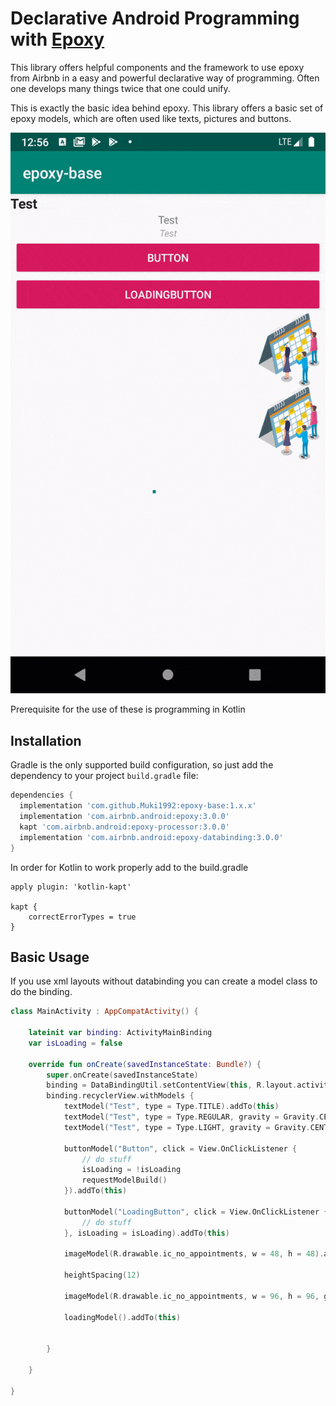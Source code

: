 # Declarative Android Programming with [Epoxy](https://github.com/airbnb/epoxy)
This library offers helpful components and the framework to use epoxy from Airbnb in a easy and powerful declarative way of programming.
Often one develops many things twice that one could unify. 

This is exactly the basic idea behind epoxy.  This library offers a basic set of epoxy models, which are often used like texts, pictures and buttons. 

![](samplegif.gif)

Prerequisite for the use of these is programming in Kotlin

## Installation

Gradle is the only supported build configuration, so just add the dependency to your project `build.gradle` file:

```groovy
dependencies {
  implementation 'com.github.Muki1992:epoxy-base:1.x.x'
  implementation 'com.airbnb.android:epoxy:3.0.0'
  kapt 'com.airbnb.android:epoxy-processor:3.0.0'
  implementation 'com.airbnb.android:epoxy-databinding:3.0.0'
}
```
In order for Kotlin to work properly add to the build.gradle
```
apply plugin: 'kotlin-kapt'

kapt {
    correctErrorTypes = true
}
```

## Basic Usage
If you use xml layouts without databinding you can create a model class to do the  binding.

```kotlin
class MainActivity : AppCompatActivity() {

    lateinit var binding: ActivityMainBinding
    var isLoading = false

    override fun onCreate(savedInstanceState: Bundle?) {
        super.onCreate(savedInstanceState)
        binding = DataBindingUtil.setContentView(this, R.layout.activity_main)
        binding.recyclerView.withModels {
            textModel("Test", type = Type.TITLE).addTo(this)
            textModel("Test", type = Type.REGULAR, gravity = Gravity.CENTER_HORIZONTAL).addTo(this)
            textModel("Test", type = Type.LIGHT, gravity = Gravity.CENTER_HORIZONTAL).addTo(this)

            buttonModel("Button", click = View.OnClickListener {
                // do stuff
                isLoading = !isLoading
                requestModelBuild()
            }).addTo(this)

            buttonModel("LoadingButton", click = View.OnClickListener {
                // do stuff
            }, isLoading = isLoading).addTo(this)

            imageModel(R.drawable.ic_no_appointments, w = 48, h = 48).addIf(!isLoading,this)

            heightSpacing(12)

            imageModel(R.drawable.ic_no_appointments, w = 96, h = 96, gravity = Gravity.END).addTo(this)

            loadingModel().addTo(this)


        }

    }

}
```

